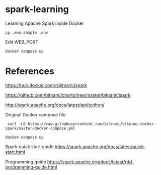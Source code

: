 
# spark-learning

Learning Apache Spark inside Docker

```
cp .env.sample .env
```
Edit WEB_PORT

```
docker compose up
```

# References

https://hub.docker.com/r/bitnami/spark

https://github.com/bitnami/charts/tree/master/bitnami/spark

http://spark.apache.org/docs/latest/api/python/

Original Docker compose file
```
 curl -LO https://raw.githubusercontent.com/bitnami/bitnami-docker-spark/master/docker-compose.yml

docker-compose up

```

Spark quick start guide
https://spark.apache.org/docs/latest/quick-start.html

Programming guide
https://spark.apache.org/docs/latest/rdd-programming-guide.html



